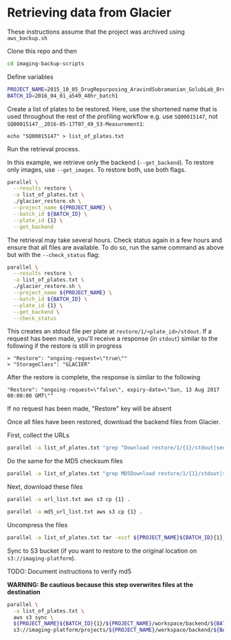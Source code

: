 # Retrieving data from Glacier

These instructions assume that the project was archived using `aws_backup.sh`

Clone this repo and then

```sh
cd imaging-backup-scripts
```

Define variables

```sh
PROJECT_NAME=2015_10_05_DrugRepurposing_AravindSubramanian_GolubLab_Broad
BATCH_ID=2016_04_01_a549_48hr_batch1
```

Create a list of plates to be restored. Here, use the shortened name that is used throughout the rest of the profiling workflow e.g. use `SQ00015147`, not `SQ00015147__2016-05-17T07_49_53-Measurement1`:

```
echo "SQ00015147" > list_of_plates.txt
```

Run the retrieval process. 

In this example, we retrieve only the backend (`--get_backend`). To restore only images, use `--get_images`. To restore both, use both flags.

```sh
parallel \
  --results restore \
  -a list_of_plates.txt \
  ./glacier_restore.sh \
  --project_name ${PROJECT_NAME} \
  --batch_id ${BATCH_ID} \
  --plate_id {1} \
  --get_backend
```

The retrieval may take several hours. Check status again in a few hours and ensure that all files are available. To do so, run the same command as above but with the `--check_status` flag:

```sh
parallel \
  --results restore \
  -a list_of_plates.txt \
  ./glacier_restore.sh \
  --project_name ${PROJECT_NAME} \
  --batch_id ${BATCH_ID} \
  --plate_id {1} \
  --get_backend \
  --check_status
```

This creates an stdout file per plate at `restore/1/<plate_id>/stdout`. 
If a request has been made, you'll receive a response (in `stdout`) similar to the following if the restore is still in progress

```
> "Restore": "ongoing-request=\"true\""
> "StorageClass": "GLACIER"
```

After the restore is complete, the response is similar to the following

```
"Restore": "ongoing-request=\"false\", expiry-date=\"Sun, 13 Aug 2017 00:00:00 GMT\""
```

If no request has been made, "Restore" key will be absent

Once all files have been restored, download the backend files from Glacier.

First, collect the URLs

```sh
parallel -a list_of_plates.txt "grep ^Download restore/1/{1}/stdout|sed s,Download:,,1" > url_list.txt
```

Do the same for the MD5 checksum files

```sh
parallel -a list_of_plates.txt "grep MD5Download restore/1/{1}/stdout|sed s,MD5Download:,,1" > md5_url_list.txt
```

Next, download these files

```sh
parallel -a url_list.txt aws s3 cp {1} .
```

```sh
parallel -a md5_url_list.txt aws s3 cp {1} .
```

Uncompress the files

```sh
parallel -a list_of_plates.txt tar -xvzf ${PROJECT_NAME}${BATCH_ID}{1}_backend.tar.gz
```

Sync to S3 bucket (if you want to restore to the original location on `s3://imaging-platform`).

TODO: Document instructions to verify md5

**WARNING: Be cautious because this step overwrites files at the destination**

```sh
parallel \
  -a list_of_plates.txt \
  aws s3 sync \
  ${PROJECT_NAME}${BATCH_ID}{1}/${PROJECT_NAME}/workspace/backend/${BATCH_ID}/ \
  s3://imaging-platform/projects/${PROJECT_NAME}/workspace/backend/${BATCH_ID}/
```
